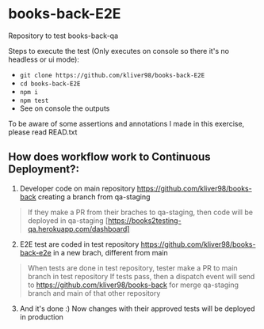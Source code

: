 # books-back-E2E
Repository to test books-back-qa

Steps to execute the test (Only executes on console so there it's no headless or ui mode):
- `git clone https://github.com/kliver98/books-back-E2E`
- `cd books-back-E2E`
- `npm i`
- `npm test`
- See on console the outputs

To be aware of some assertions and annotations I made in this exercise, please read READ.txt

## How does workflow work to Continuous Deployment?:
1. Developer code on main repository https://github.com/kliver98/books-back creating a branch from qa-staging
> If they make a PR from their braches to qa-staging, then code will be deployed in qa-staging [https://books2testing-qa.herokuapp.com/dashboard]
2. E2E test are coded in test repository https://github.com/kliver98/books-back-e2e in a new brach, different from main
> When tests are done in test repository, tester make a PR to main branch in test repository
> If tests pass, then a dispatch event will send to https://github.com/kliver98/books-back for merge qa-staging branch and main of that other repository
3. And it's done :) Now changes with their approved tests will be deployed in production
